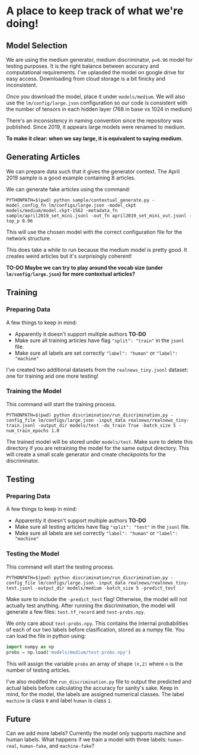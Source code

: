 # A place to keep track of what we're doing!

## Model Selection

We are using the medium generator, medium discriminator, `p=0.96` model for testing purposes. It is the right balance between accuracy and computational requirements. I've uplaoded the model on google drive for easy access. Downloading from cloud storage is a bit finicky and inconsistent.

Once you download the model, place it under `models/medium`. We will also use the `lm/config/large.json` configuration so our code is consistent with the number of tensors in each hidden layer (768 in base vs 1024 in medium)

There's an inconsistency in naming convention since the repository was published. Since 2019, it appears large models were renamed to medium.

**To make it clear: when we say large, it is equivalent to saying medium.**

## Generating Articles

We can prepare data such that it gives the generator context. The April 2019 sample is a good example containing 8 articles.

We can generate fake articles using the command:

```
PYTHONPATH=$(pwd) python sample/contextual_generate.py -model_config_fn lm/configs/large.json -model_ckpt models/medium/model.ckpt-1562 -metadata_fn sample/april2019_set_mini.jsonl -out_fn april2019_set_mini_out.jsonl -top_p 0.96
```

This will use the chosen model with the correct configuration file for the network structure.

This does take a while to run because the medium model is pretty good. It creates weird articles but it's surprisingly coherent!

**TO-DO Maybe we can try to play around the vocab size (under `lm/config/large.json`) for more contextual articles?**

## Training

### Preparing Data

A few things to keep in mind:
- Apparently it doesn't support multiple authors **TO-DO**
- Make sure all training articles have flag `"split": "train"` in the `jsonl` file.
- Make sure all labels are set correctly `"label": "human"` or `"label": "machine"`

I've created two additional datasets from the `realnews_tiny.jsonl` dataset: one for training and one more testing!

### Training the Model

This command will start the training process.

```
PYTHONPATH=$(pwd) python discrimination/run_discrimination.py -config_file lm/configs/large.json -input_data realnews/realnews_tiny-train.jsonl -output_dir models/test -do_train True -batch_size 5 -num_train_epochs 1.0
```

The trained model will be stored under `models/test`. Make sure to delete this directory if you are retraining the model for the same output directory. This will create a small scale generator and create checkpoints for the discriminator.

## Testing

### Preparing Data

A few things to keep in mind:
- Apparently it doesn't support multiple authors **TO-DO**
- Make sure all testing articles have flag `"split": "test"` in the `jsonl` file.
- Make sure all labels are set correctly `"label": "human"` or `"label": "machine"`

### Testing the Model

This command will start the testing process.

```
PYTHONPATH=$(pwd) python discrimination/run_discrimination.py -config_file lm/configs/large.json -input_data realnews/realnews_tiny-test.jsonl -output_dir models/medium -batch_size 5 -predict_test
```

Make sure to include the `-predict_test` flag! Otherwise, the model will not actually test anything. After running the discrimination, the model will generate a few files: `test.tf_record` and `test-probs.npy`. 

We only care about `test-probs.npy`. This contains the internal probabilities of each of our two labels before clasification, stored as a numpy file. You can load the file in python using:

```python
import numpy as np
probs = np.load('models/medium/test-probs.npy')
```

This will assign the variable `probs` an array of shape `(n,2)` where `n` is the number of testing articles.

I've also modifed the `run_discrimination.py` file to output the predicted and actual labels before calculating the accuracy for sanity's sake. Keep in mind, for the model, the labels are assigned numerical classes. The label `machine` is class `0` and label `human` is class `1`.

## Future

Can we add more labels? Currently the model only supports machine and human labels. What happens if we train a model with three labels: `human-real`, `human-fake`, and `machine-fake`?
